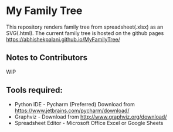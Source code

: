 # My Family Tree
This repository renders family tree from spreadsheet(.xlsx) as an SVG(.html). The current family tree is hosted on the github pages https://abhishekpalani.github.io/MyFamilyTree/

## Notes to Contributors
WIP
## Tools required:
- Python IDE - Pycharm (Preferred) Download from https://www.jetbrains.com/pycharm/download/
- Graphviz - Download from http://www.graphviz.org/download/
- Spreadsheet Editor - Microsoft Office Excel or Google Sheets
